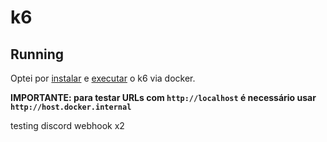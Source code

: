 # k6

## Running

Optei por [instalar](https://k6.io/docs/get-started/installation/#docker) e
[executar](https://k6.io/docs/get-started/running-k6/#running-local-tests) o k6 via docker.

**IMPORTANTE: para testar URLs com `http://localhost` é necessário usar `http://host.docker.internal`**

testing discord webhook x2

